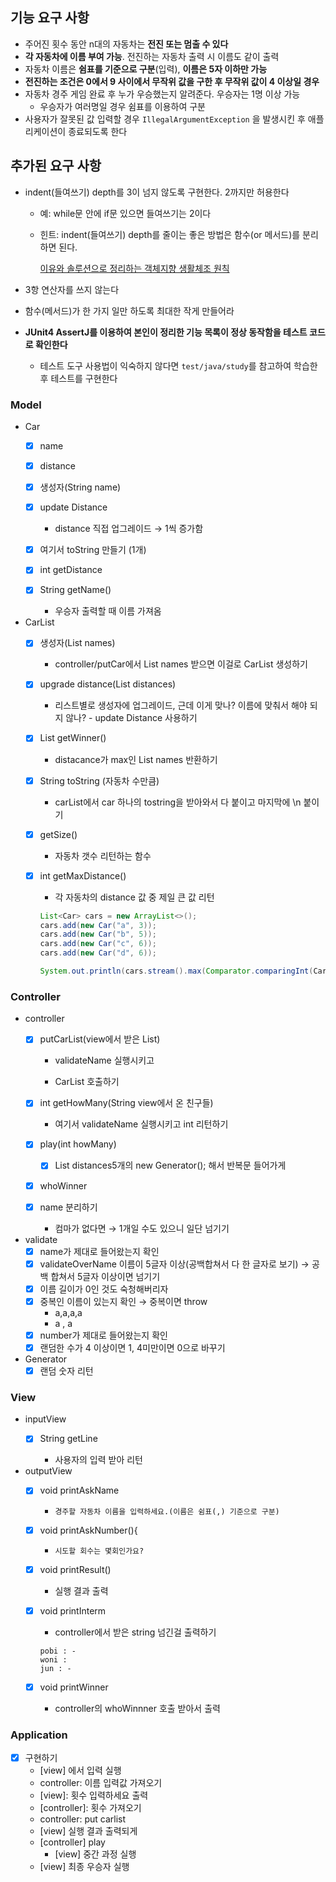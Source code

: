 ## 기능 요구 사항

- 주어진 횟수 동안 n대의 자동차는 **전진 또는 멈출 수 있다**
- **각 자동차에 이름 부여 가능**. 전진하는 자동차 출력 시 이름도 같이 출력
- 자동차 이름은 **쉼표를 기준으로 구분**(입력), **이름은 5자 이하만 가능**
- **전진하는 조건은 0에서 9 사이에서 무작위 값을 구한 후 무작위 값이 4 이상일 경우**
- 자동차 경주 게임 완료 후 누가 우승했는지 알려준다. 우승자는 1명 이상 가능
    - 우승자가 여러명일 경우 쉼표를 이용하여 구분
- 사용자가 잘못된 값 입력할 경우 `IllegalArgumentException` 을 발생시킨 후 애플리케이션이 종료되도록 한다

## 추가된 요구 사항

- indent(들여쓰기) depth를 3이 넘지 않도록 구현한다. 2까지만 허용한다
    - 예: while문 안에 if문 있으면 들여쓰기는 2이다
    - 힌트: indent(들여쓰기) depth를 줄이는 좋은 방법은 함수(or 메서드)를 분리하면 된다.

      [이유와 솔루션으로 정리하는 객체지향 생활체조 원칙](https://hudi.blog/thoughtworks-anthology-object-calisthenics/)

- 3항 연산자를 쓰지 않는다
- 함수(메서드)가 한 가지 일만 하도록 최대한 작게 만들어라
- **JUnit4 AssertJ를 이용하여 본인이 정리한 기능 목록이 정상 동작함을 테스트 코드로 확인한다**
    - 테스트 도구 사용법이 익숙하지 않다면 `test/java/study`를 참고하여 학습한 후 테스트를 구현한다


### Model

- Car
    - [x]  name
    - [x]  distance
    - [x]  생성자(String name)
    - [x]  update Distance

        - distance 직접 업그레이드 → 1씩 증가함

    - [x]  여기서 toString 만들기 (1개)
    - [x]  int getDistance
    - [x]  String getName()

        - 우승자 출력할 때 이름 가져옴

- CarList
    - [x]  생성자(List<String> names)

        - controller/putCar에서 List<String> names 받으면 이걸로 CarList 생성하기

    - [x]  upgrade distance(List<Integer> distances)

        - 리스트별로 생성자에 업그레이드, 근데 이게 맞나? 이름에 맞춰서 해야 되지 않나? - update Distance 사용하기

    - [x]  List<String> getWinner()

        - distacance가 max인 List<String> names 반환하기

    - [x]  String toString (자동차 수만큼)

        - carList에서 car 하나의 tostring을 받아와서 다 붙이고 마지막에 \n 붙이기

    - [x]  getSize()
        - 자동차 갯수 리턴하는 함수
    - [x]  int getMaxDistance()
        - 각 자동차의 distance 값 중 제일 큰 값 리턴

       ```java
       List<Car> cars = new ArrayList<>();
       cars.add(new Car("a", 3));
       cars.add(new Car("b", 5));
       cars.add(new Car("c", 6));
       cars.add(new Car("d", 6));
       
       System.out.println(cars.stream().max(Comparator.comparingInt(Car::getDistance)).get().getDistance());
       ```


### Controller

- controller
    - [x]  putCarList(view에서 받은 List<String>)

        - validateName 실행시키고

        - CarList 호출하기

    - [x]  int getHowMany(String view에서 온 친구들)

        - 여기서 validateName 실행시키고 int 리턴하기

    - [x]  play(int howMany)
        - [x]  List <Integer> distances5개의 new Generator(); 해서 반복문 들어가게
    - [x]  whoWinner
    - [x]  name 분리하기
  
        -  컴마가 없다면 → 1개일 수도 있으니 일단 넘기기
- validate
  - [x]  name가 제대로 들어왔는지 확인
  - [x]  validateOverName 이름이 5글자 이상(공백합쳐서 다 한 글자로 보기) → 공백 합쳐서 5글자 이상이면 넘기기
  - [x]  이름 길이가 0인 것도 숙청해버리자
  - [x]  중복인 이름이 있는지 확인 → 중복이면 throw
      - a,a,a,a
      - a   ,   a
  - [x]  number가 제대로 들어왔는지 확인
  - [x]  랜덤한 수가 4 이상이면 1, 4미만이면 0으로 바꾸기
- Generator
    - [x]  랜덤 숫자 리턴

### View

- inputView
    - [x]  String getLine

        - 사용자의 입력 받아 리턴


- outputView
    - [x]  void printAskName

        - `경주할 자동차 이름을 입력하세요.(이름은 쉼표(,) 기준으로 구분)`

    - [x]  void printAskNumber(){

        - `시도할 회수는 몇회인가요?`

    - [x]  void printResult()

        - 실행 결과 출력

    - [x]  void printInterm

        - controller에서 받은 string 넘긴걸 출력하기

       ```
       pobi : -
       woni :
       jun : -
       ```

    - [x]  void printWinner
        - controller의 whoWinnner 호출 받아서 출력

### Application

- [x]  구현하기
    - [view] 에서 입력 실행
    - controller: 이름 입력값 가져오기
    - [view]: 횟수 입력하세요 출력
    - [controller]: 횟수 가져오기
    - controller: put carlist
    - [view] 실행 결과 출력되게
    - [controller] play
        - [view] 중간 과정 실행
    - [view] 최종 우승자 실행